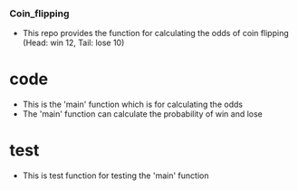 ### Coin_flipping
* This repo provides the function for calculating the odds of coin flipping
 (Head: win 12, Tail: lose 10)

# code
* This is the 'main' function which is for calculating the odds
* The 'main' function can calculate the probability of win and lose

# test
* This is test function for testing the 'main' function
